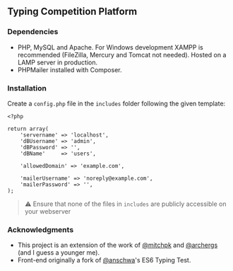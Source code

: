 
## Typing Competition Platform 
### Dependencies
- PHP, MySQL and Apache. For Windows development XAMPP is recommended (FileZilla, Mercury and Tomcat not needed). Hosted on a LAMP server in production.
- PHPMailer installed with Composer.

### Installation
Create a `config.php` file in the `includes` folder following the given template:
```
<?php

return array(
    'servername' => 'localhost',
    'dBUsername' => 'admin',
    'dBPassword' => '',
    'dBName'     => 'users',

    'allowedDomain' => 'example.com',

    'mailerUsername' => 'noreply@example.com',
    'mailerPassword' => '',
);
```
> ⚠ Ensure that none of the files in `includes` are publicly accessible on your webserver

### Acknowledgments
- This project is an extension of the work of [@mitchpk](https://github.com/mitchpk) and [@archergs](https://github.com/archergs) (and I guess a younger me).
- Front-end originally a fork of [@anschwa](https://github.com/anschwa)'s ES6 Typing Test.
